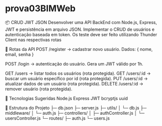 # prova03BIMWeb

📦 CRUD JWT JSON
Desenvolver uma API BackEnd com Node.js, Express, JWT e persistência em arquivo JSON.
Implementar o CRUD de usuários e autenticação baseada em token. Os teste deve ser feito utilizando Thunder Client nas respectivas rotas

📌 Rotas da API
POST /register → cadastrar novo usuário.
Dados: { nome, email, senha }

POST /login → autenticação do usuário.
Gera um JWT válido por 1h.

GET /users → listar todos os usuários (rota protegida).
GET /users/:id → buscar um usuário específico por id (rota protegida).
PUT /users/:id → atualizar dados de um usuário (rota protegida).
DELETE /users/:id → remover usuário (rota protegida).

🚀 Tecnologias Sugeridas
Node.js
Express
JWT
bcryptjs
uuid

📂 Estrutura do Projeto
 ├─ db.json
 ├─ server.js
 ├─ utils/
 │     └─ db.js
 ├─ middleware/
 │     └─ auth.js
 ├─ controllers/
 │    ├─ authController.js
 │    └─ usersController.js
 └─ routes/
      ├─ auth.js
      └─ users.js